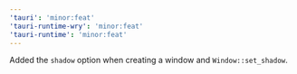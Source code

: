 ```yaml
---
'tauri': 'minor:feat'
'tauri-runtime-wry': 'minor:feat'
'tauri-runtime': 'minor:feat'
---
```


Added the `shadow` option when creating a window and `Window::set_shadow`.
